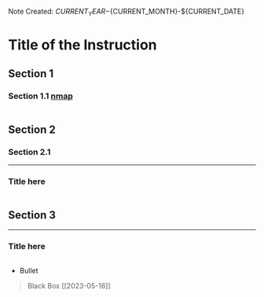 Note Created: ${CURRENT_YEAR}-${CURRENT_MONTH}-${CURRENT_DATE}


# Title of the Instruction
## Section 1
### Section 1.1 [nmap](/Linux/bash/nmap-man.md)
```

```

## Section 2
### Section 2.1

---
### Title here

```

```

## Section 3
---
### Title here
```

```





- Bullet
> Black Box
[[2023-05-16]]


